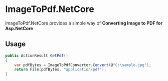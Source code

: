 # ImageToPdf.NetCore
ImageToPdf.NetCore provides a simple way of <b>Converting Image to PDF for Asp.NetCore</b>

## Usage
```csharp
public ActionResult GetPdf()
{
    var pdfBytes = ImageToPdfConvertor.Convert(@"C:\sample.jpg");
    return File(pdfBytes, "application/pdf");
}
```
